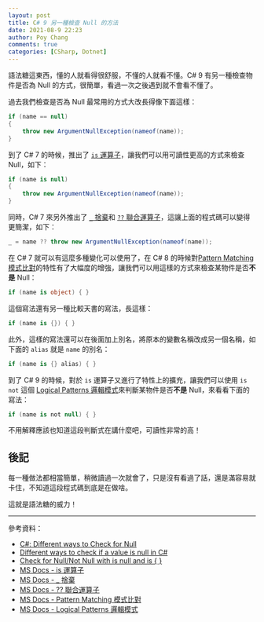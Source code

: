 ```yaml
---
layout: post
title: C# 9 另一種檢查 Null 的方法
date: 2021-08-9 22:23
author: Poy Chang
comments: true
categories: [CSharp, Dotnet]
---
```


語法糖這東西，懂的人就看得很舒服，不懂的人就看不懂。C# 9 有另一種檢查物件是否為 Null 的方式，很簡單，看過一次之後遇到就不會看不懂了。

過去我們檢查是否為 Null 最常用的方式大改長得像下面這樣：

```csharp
if (name == null)
{
    throw new ArgumentNullException(nameof(name));
}
```

到了 C# 7 的時候，推出了 [`is` 運算子](https://docs.microsoft.com/zh-tw/dotnet/csharp/language-reference/operators/is?WT.mc_id=DT-MVP-5003022)，讓我們可以用可讀性更高的方式來檢查 Null，如下：

```csharp
if (name is null)
{
    throw new ArgumentNullException(nameof(name));
}
```

同時，C# 7 來另外推出了 [`_` 捨棄](https://docs.microsoft.com/zh-tw/dotnet/csharp/fundamentals/functional/discards?WT.mc_id=DT-MVP-5003022)和 [`??` 聯合運算子](https://docs.microsoft.com/zh-tw/dotnet/csharp/language-reference/operators/null-coalescing-operator?WT.mc_id=DT-MVP-5003022)，這讓上面的程式碼可以變得更簡潔，如下：

```csharp
_ = name ?? throw new ArgumentNullException(nameof(name));
```

在 C# 7 就可以有這麼多種變化可以使用了，在 C# 8 的時候對[Pattern Matching 模式比對](https://docs.microsoft.com/zh-tw/dotnet/csharp/fundamentals/functional/pattern-matching?WT.mc_id=DT-MVP-5003022)的特性有了大幅度的增強，讓我們可以用這樣的方式來檢查某物件是否**不是** Null：

```csharp
if (name is object) { }
```

這個寫法還有另一種比較天書的寫法，長這樣：

```csharp
if (name is {}) { }
```

此外，這樣的寫法還可以在後面加上別名，將原本的變數名稱改成另一個名稱，如下面的 `alias` 就是 `name` 的別名：

```csharp
if (name is {} alias) { }
```

到了 C# 9 的時候，對於 `is` 運算子又進行了特性上的擴充，讓我們可以使用 `is not` 這個 [Logical Patterns 邏輯模式](https://docs.microsoft.com/zh-tw/dotnet/csharp/language-reference/operators/patterns#logical-patterns)來判斷某物件是否**不是** Null，來看看下面的寫法：

```csharp
if (name is not null) { }
```

不用解釋應該也知道這段判斷式在講什麼吧，可讀性非常的高！

## 後記

每一種做法都相當簡單，稍微讀過一次就會了，只是沒有看過了話，還是滿容易就卡住，不知道這段程式碼到底是在做啥。

這就是語法糖的威力！

----------

參考資料：

* [C#: Different ways to Check for Null](https://www.thomasclaudiushuber.com/2020/03/12/c-different-ways-to-check-for-null/)
* [Different ways to check if a value is null in C#](https://www.meziantou.net/null-check-in-csharp.htm)
* [Check for Null/Not Null with is null and is { }](https://intellitect.com/check-for-null-not-null/)
* [MS Docs - is 運算子](https://docs.microsoft.com/zh-tw/dotnet/csharp/language-reference/operators/is?WT.mc_id=DT-MVP-5003022)
* [MS Docs - _ 捨棄](https://docs.microsoft.com/zh-tw/dotnet/csharp/fundamentals/functional/discards?WT.mc_id=DT-MVP-5003022)
* [MS Docs - ?? 聯合運算子](https://docs.microsoft.com/zh-tw/dotnet/csharp/language-reference/operators/null-coalescing-operator?WT.mc_id=DT-MVP-5003022)
* [MS Docs - Pattern Matching 模式比對](https://docs.microsoft.com/zh-tw/dotnet/csharp/fundamentals/functional/pattern-matching?WT.mc_id=DT-MVP-5003022)
* [MS Docs - Logical Patterns 邏輯模式](https://docs.microsoft.com/zh-tw/dotnet/csharp/language-reference/operators/patterns#logical-patterns)
